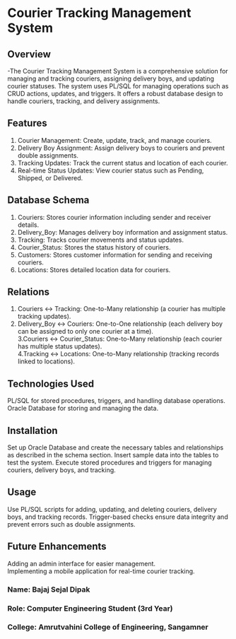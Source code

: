 
# Courier Tracking Management System
## Overview
-The Courier Tracking Management System is a comprehensive solution for managing and tracking couriers, assigning delivery boys, and updating courier statuses. The 
 system uses PL/SQL for managing operations such as CRUD actions, updates, and triggers. It offers a robust database design to handle couriers, tracking, and 
 delivery assignments.

## Features
1. Courier Management: Create, update, track, and manage couriers.<br />
2. Delivery Boy Assignment: Assign delivery boys to couriers and prevent double assignments.<br />
3. Tracking Updates: Track the current status and location of each courier.<br />
4. Real-time Status Updates: View courier status such as Pending, Shipped, or Delivered.<br />

## Database Schema
1. Couriers: Stores courier information including sender and receiver details.<br />
2. Delivery_Boy: Manages delivery boy information and assignment status.<br />
3. Tracking: Tracks courier movements and status updates.<br />
4. Courier_Status: Stores the status history of couriers.<br />
5. Customers: Stores customer information for sending and receiving couriers.<br />
6. Locations: Stores detailed location data for couriers.<br />

## Relations
1. Couriers ↔ Tracking: One-to-Many relationship (a courier has multiple tracking updates).<br />
2. Delivery_Boy ↔ Couriers: One-to-One relationship (each delivery boy can be assigned to only one courier at a time).<br />
3.Couriers ↔ Courier_Status: One-to-Many relationship (each courier has multiple status updates).<br />
4.Tracking ↔ Locations: One-to-Many relationship (tracking records linked to locations).<br />

## Technologies Used
PL/SQL for stored procedures, triggers, and handling database operations.
Oracle Database for storing and managing the data.

## Installation
Set up Oracle Database and create the necessary tables and relationships as described in the schema section.
Insert sample data into the tables to test the system.
Execute stored procedures and triggers for managing couriers, delivery boys, and tracking.

## Usage
Use PL/SQL scripts for adding, updating, and deleting couriers, delivery boys, and tracking records.
Trigger-based checks ensure data integrity and prevent errors such as double assignments.

## Future Enhancements
Adding an admin interface for easier management.<br />
Implementing a mobile application for real-time courier tracking.<br />

### Name: Bajaj Sejal Dipak<br />
### Role: Computer Engineering Student (3rd Year)<br />
### College: Amrutvahini College of Engineering, Sangamner<br />
